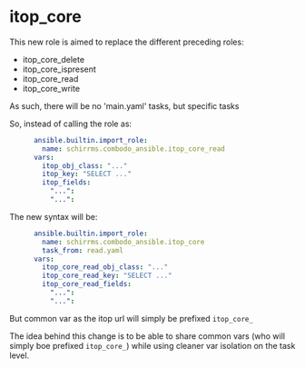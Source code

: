 # itop_core

This new role is aimed to replace the different preceding roles:

* itop_core_delete
* itop_core_ispresent
* itop_core_read
* itop_core_write

As such, there will be no 'main.yaml' tasks, but specific tasks

So, instead of calling the role as:

~~~yaml
      ansible.builtin.import_role:
        name: schirrms.combodo_ansible.itop_core_read
      vars:
        itop_obj_class: "..."
        itop_key: "SELECT ..."
        itop_fields:
          "...":
          "...":
~~~

The new syntax will be:

~~~yaml
      ansible.builtin.import_role:
        name: schirrms.combodo_ansible.itop_core
        task_from: read.yaml
      vars:
        itop_core_read_obj_class: "..."
        itop_core_read_key: "SELECT ..."
        itop_core_read_fields:
          "...":
          "...":
~~~

But common var as the itop url will simply be prefixed `itop_core_`

The idea behind this change is to be able to share common vars (who will simply boe prefixed `itop_core_`)
while using cleaner var isolation on the task level.
